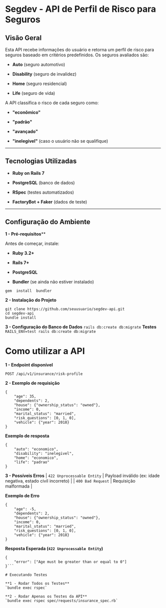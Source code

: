 
# Segdev - API de Perfil de Risco para Seguros

## Visão Geral

Esta API recebe informações do usuário e retorna um perfil de risco para seguros baseado em critérios predefinidos. Os seguros avaliados são:

-  **Auto** (seguro automotivo)

-  **Disability** (seguro de invalidez)

-  **Home** (seguro residencial)

-  **Life** (seguro de vida)


A API classifica o risco de cada seguro como:

-  **"econômico"**

-  **"padrão"**

-  **"avançado"**

-  **"inelegível"** (caso o usuário não se qualifique)


---


## Tecnologias Utilizadas

-  **Ruby on Rails 7**

-  **PostgreSQL** (banco de dados)

-  **RSpec** (testes automatizados)

-  **FactoryBot + Faker** (dados de teste)

---

## Configuração do Ambiente


 **1 - Pré-requisitos****

Antes de começar, instale:

-  **Ruby 3.2+**

-  **Rails 7+**

-  **PostgreSQL**

-  **Bundler** (se ainda não estiver instalado)

`gem  install  bundler`

**2 - Instalação do Projeto**
```
git clone https://github.com/seuusuario/segdev-api.git
cd segdev-api
bundle install
```


**3 - Configuração do Banco de Dados**
`rails db:create db:migrate`
**Testes**
`RAILS_ENV=test rails db:create db:migrate`


# Como utilizar a API

**1 - Endpoint disponível**

```POST /api/v1/insurance/risk-profile```

**2 - Exemplo de requisição**
```
{
	"age": 35,
	"dependents": 2,
	"house": {"ownership_status": "owned"},
	"income": 0,
	"marital_status": "married",
	"risk_questions": [0, 1, 0],
	"vehicle": {"year": 2018}
}
  ```

**Exemplo de resposta**
```
{
	"auto": "economico",
	"disability": "inelegivel",
	"home": "economico",
	"life": "padrao"
}
```

**3 - Possíveis Erros**
| `422 Unprocessable Entity` | Payload inválido (ex: idade negativa, estado civil incorreto) |
| `400 Bad Request` | Requisição malformada |

**Exemplo de Erro**
```
{
	"age": -5,
	"dependents": 2,
	"house": {"ownership_status": "owned"},
	"income": 0,
	"marital_status": "married",
	"risk_questions": [0, 1, 0],
	"vehicle": {"year": 2018}
}
```

**Resposta Esperada (`422 Unprocessable Entity`)**
```
{
	"error": ["Age must be greater than or equal to 0"]
}```

# Executando Testes

**1 - Rodar Todos os Testes**
`bundle exec rspec`

**2 - Rodar Apenas os Testes da API**
`bundle exec rspec spec/requests/insurance_spec.rb`
